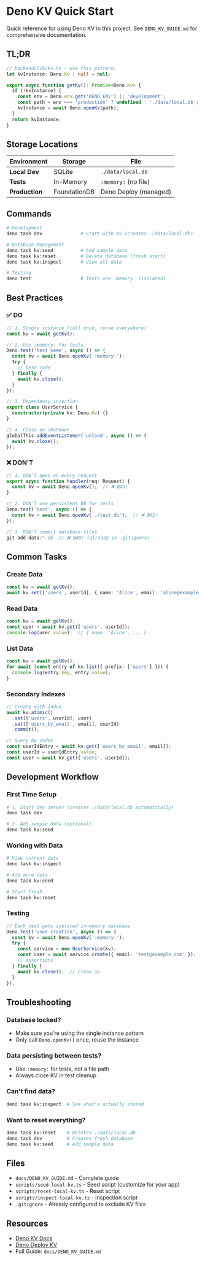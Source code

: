 # Deno KV Quick Start

Quick reference for using Deno KV in this project. See `DENO_KV_GUIDE.md` for comprehensive documentation.

## TL;DR

```typescript
// backend/lib/kv.ts - Use this pattern!
let kvInstance: Deno.Kv | null = null;

export async function getKv(): Promise<Deno.Kv> {
  if (!kvInstance) {
    const env = Deno.env.get('DENO_ENV') || 'development';
    const path = env === 'production' ? undefined : './data/local.db';
    kvInstance = await Deno.openKv(path);
  }
  return kvInstance;
}
```

## Storage Locations

| Environment | Storage | File |
|-------------|---------|------|
| **Local Dev** | SQLite | `./data/local.db` |
| **Tests** | In-Memory | `:memory:` (no file) |
| **Production** | FoundationDB | Deno Deploy (managed) |

## Commands

```bash
# Development
deno task dev              # Start with KV (creates ./data/local.db)

# Database Management
deno task kv:seed          # Add sample data
deno task kv:reset         # Delete database (fresh start)
deno task kv:inspect       # View all data

# Testing
deno test                  # Tests use :memory: (isolated)
```

## Best Practices

### ✅ DO

```typescript
// 1. Single instance (call once, reuse everywhere)
const kv = await getKv();

// 2. Use :memory: for tests
Deno.test('test name', async () => {
  const kv = await Deno.openKv(':memory:');
  try {
    // test code
  } finally {
    await kv.close();
  }
});

// 3. Dependency injection
export class UserService {
  constructor(private kv: Deno.Kv) {}
}

// 4. Close on shutdown
globalThis.addEventListener('unload', async () => {
  await kv.close();
});
```

### ❌ DON'T

```typescript
// 1. DON'T open on every request
export async function handler(req: Request) {
  const kv = await Deno.openKv();  // ❌ BAD!
}

// 2. DON'T use persistent DB for tests
Deno.test('test', async () => {
  const kv = await Deno.openKv('./test.db');  // ❌ BAD!
});

// 3. DON'T commit database files
git add data/*.db  // ❌ BAD! (already in .gitignore)
```

## Common Tasks

### Create Data

```typescript
const kv = await getKv();
await kv.set(['users', userId], { name: 'Alice', email: 'alice@example.com' });
```

### Read Data

```typescript
const kv = await getKv();
const user = await kv.get(['users', userId]);
console.log(user.value);  // { name: 'Alice', ... }
```

### List Data

```typescript
const kv = await getKv();
for await (const entry of kv.list({ prefix: ['users'] })) {
  console.log(entry.key, entry.value);
}
```

### Secondary Indexes

```typescript
// Create with index
await kv.atomic()
  .set(['users', userId], user)
  .set(['users_by_email', email], userId)
  .commit();

// Query by index
const userIdEntry = await kv.get(['users_by_email', email]);
const userId = userIdEntry.value;
const user = await kv.get(['users', userId]);
```

## Development Workflow

### First Time Setup

```bash
# 1. Start dev server (creates ./data/local.db automatically)
deno task dev

# 2. Add sample data (optional)
deno task kv:seed
```

### Working with Data

```bash
# View current data
deno task kv:inspect

# Add more data
deno task kv:seed

# Start fresh
deno task kv:reset
```

### Testing

```typescript
// Each test gets isolated in-memory database
Deno.test('user creation', async () => {
  const kv = await Deno.openKv(':memory:');
  try {
    const service = new UserService(kv);
    const user = await service.create({ email: 'test@example.com' });
    // assertions
  } finally {
    await kv.close();  // Clean up
  }
});
```

## Troubleshooting

### Database locked?
- Make sure you're using the single instance pattern
- Only call `Deno.openKv()` once, reuse the instance

### Data persisting between tests?
- Use `:memory:` for tests, not a file path
- Always close KV in test cleanup

### Can't find data?
```bash
deno task kv:inspect  # See what's actually stored
```

### Want to reset everything?
```bash
deno task kv:reset    # Deletes ./data/local.db
deno task dev         # Creates fresh database
deno task kv:seed     # Add sample data
```

## Files

- `docs/DENO_KV_GUIDE.md` - Complete guide
- `scripts/seed-local-kv.ts` - Seed script (customize for your app)
- `scripts/reset-local-kv.ts` - Reset script
- `scripts/inspect-local-kv.ts` - Inspection script
- `.gitignore` - Already configured to exclude KV files

## Resources

- [Deno KV Docs](https://docs.deno.com/deploy/kv/)
- [Deno Deploy KV](https://deno.com/kv)
- Full Guide: `docs/DENO_KV_GUIDE.md`
